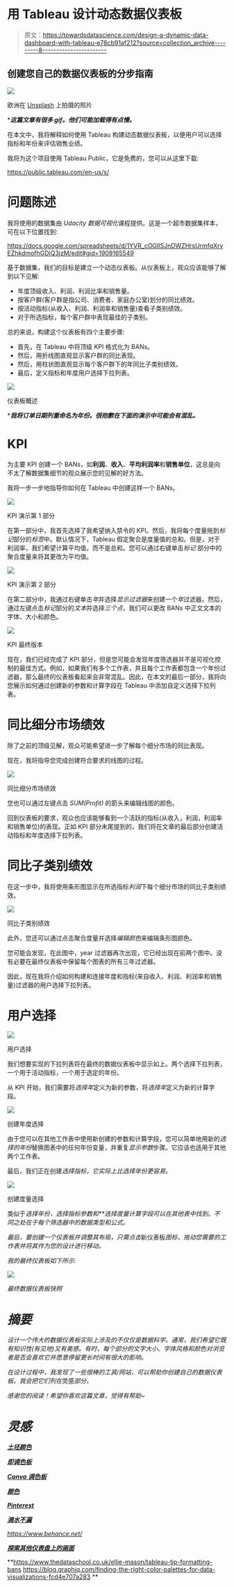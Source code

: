 # 用 Tableau 设计动态数据仪表板

> 原文：<https://towardsdatascience.com/design-a-dynamic-data-dashboard-with-tableau-e78cb91af212?source=collection_archive---------8----------------------->

## 创建您自己的数据仪表板的分步指南

![](img/9f9040d49cb3d33981056017f33bb623.png)

欧洲在 [Unsplash](https://unsplash.com?utm_source=medium&utm_medium=referral) 上拍摄的照片

****这篇文章有很多 gif。他们可能加载得有点慢。***

在本文中，我将解释如何使用 Tableau 构建动态数据仪表板，以便用户可以选择指标和年份来评估销售业绩。

我将为这个项目使用 Tableau Public，它是免费的，您可以从这里下载:

<https://public.tableau.com/en-us/s/>  

# 问题陈述

我将使用的数据集由 *Udacity 数据可视化*课程提供。这是一个超市数据集样本，可在以下位置找到:

<https://docs.google.com/spreadsheets/d/1YVR_cOGIlSJnDWZHrsUrmfqXrvEZhkdmofhGDiQ3jzM/edit#gid=1909165549>  

基于数据集，我们的目标是建立一个动态仪表板。从仪表板上，观众应该能够了解到以下见解:

*   年度顶级收入、利润、利润比率和销售量。
*   按客户群(客户群是指公司、消费者、家庭办公室)划分的同比绩效。
*   按活动指标(从收入、利润、利润率和销售量)查看子类别绩效。
*   对于所选指标，每个客户群中表现最佳的子类别。

总的来说，构建这个仪表板有四个主要步骤:

*   首先，在 Tableau 中将顶级 KPI 格式化为 BANs。
*   然后，用折线图直观显示客户群的同比表现。
*   然后，用柱状图直观显示每个客户群下的年同比子类别绩效。
*   最后，定义指标和年度用户选择下拉列表。

![](img/f8af50a1bb8efeee561d5a6722779a6a.png)

仪表板概述

****我将订单日期列重命名为年份。很抱歉在下面的演示中可能会有混乱。***

# KPI

为主要 KPI 创建一个 BANs，如**利润**、**收入**、**平均利润率**和**销售单位**，这总是向不太了解数据集细节的观众展示您的见解的好方法。

我将一步一步地指导你如何在 Tableau 中创建这样一个 BANs。

![](img/be3cd271d57d47113843de8b630ba5e1.png)

KPI 演示第 1 部分

在第一部分中，我首先选择了我希望纳入禁令的 KPI。然后，我将每个度量拖到*标记*部分的*标签*中。默认情况下，Tableau 假定聚合是度量值的总和。但是，对于利润率，我们希望计算平均值，而不是总和。您可以通过右键单击*标记* 部分中的聚合度量来将其更改为平均值。

![](img/1575e5a47a9ed7884385025088c19ce8.png)

KPI 演示第 2 部分

在第二部分中，我通过右键单击*年*并选择*显示过滤器*来创建一个*年*过滤器。然后，通过左键点击*标记*部分的*文本*并选择*三个点*，我们可以更改 BANs 中正文文本的字体、大小和颜色。

![](img/2bc63f9960891e5bfc81ee56fb51a086.png)

KPI 最终版本

现在，我们已经完成了 KPI 部分，但是您可能会发现年度筛选器并不是可视化控制的最佳方式。例如，如果我们有多个工作表，并且每个工作表都包含一个年份过滤器，那么最终的仪表板看起来会非常混乱。因此，在本文的最后一部分，我将向您展示如何通过创建新的参数和计算字段在 Tableau 中添加自定义选择下拉列表。

# 同比细分市场绩效

除了之前的顶级见解，观众可能希望进一步了解每个细分市场的同比表现。

现在，我将指导您完成创建符合要求的线图的过程。

![](img/a0ab6d432abf0b5d7b9c523b62777142.png)

同比细分市场绩效

您也可以通过左键点击 *SUM(Profit)* 的箭头来编辑线图的颜色。

回到仪表板的要求，观众也应该能够看到一个活跃的指标(从收入，利润，利润率和销售单位)的表现。正如 KPI 部分末尾提到的，我们将在文章的最后部分创建活动指标和年度选择下拉列表。

# 同比子类别绩效

在这一步中，我将使用条形图显示在所选指标*利润*下每个细分市场的同比子类别绩效。

![](img/1a6bf24172f75b1f80254736ef2fcc06.png)

同比子类别绩效

此外，您还可以通过点击聚合度量并选择*编辑颜色*来编辑条形图颜色。

您可能会发现，在此图中，year 过滤器再次出现，它已经出现在前两个图中。没有必要在最终仪表板中保留每个图表的所有三年过滤器。

因此，现在我将介绍如何构建和连接年度和指标(来自收入、利润、利润率和销售量)过滤器的用户选择下拉列表。

# 用户选择

![](img/5c14d8bec083d8173b84768a5eee8a83.png)

用户选择

我们想要实现的下拉列表将在最终的数据仪表板中显示如上。两个选择下拉列表，一个用于活动指标，一个用于选定的年份。

从 KPI 开始，我们需要将*选择年*定义为新的参数，将*选择年*定义为新的计算字段。

![](img/27caaa0564324e61956efa8bc1a1a5b7.png)

创建年度选择

由于您可以在其他工作表中使用新创建的参数和计算字段，您可以简单地用新的*选择的年份*替换图表中的任何年份变量，并重复*显示参数*步骤。它应该也适用于其他两个工作表。

最后，我们正在创建*选择指标，*它实际上比*选择年份更容易。*

![](img/2a62d580dec25361bbf37df95ff94193.png)

创建度量选择

类似于*选择年份，*选择指标参数和**选择度量*计算字段可以在其他表中找到。不同之处在于每个筛选器中的数据类型和公式。*

*最后，要创建一个仪表板并调整其布局，只需点击*新仪表板*图标，拖动您需要的工作表并将其作为您的设计进行移动。*

*我的最终仪表板如下所示:*

*![](img/114a4289e5e571485861e1360a1f4ee6.png)*

*最终数据仪表板快照*

# *摘要*

*设计一个伟大的数据仪表板实际上涉及的不仅仅是数据科学。通常，我们希望它既有知识性(有见地)又有美感。有时，每个部分的文字大小、字体风格和颜色对浏览者是否会喜欢它并愿意停留更长时间有很大的影响。*

*在设计过程中，我发现了一些很棒的工具/网站，可以帮助你创建自己的数据仪表板。我会把它们列在*灵感*部分。*

*感谢您的阅读！希望你喜欢这篇文章，觉得有帮助~*

# *灵感*

*[***土坯颜色***](https://color.adobe.com/zh/)*

*[***即调色板***](https://projects.susielu.com/viz-palette)*

*[***Canva 调色板***](https://www.canva.com/colors/color-palette-generator/)*

*[***颜色***](https://coolors.co/)*

*[***Pinterest***](http://pinterest.com/)*

*[***滴水不漏***](https://dribbble.com/colors/8930e8)*

*<https://www.behance.net/>*

**[***探索其他仪表盘上的画面***](https://public.tableau.com/app/discover)**

**<https://www.thedataschool.co.uk/ellie-mason/tableau-tip-formatting-bans>  <https://blog.graphiq.com/finding-the-right-color-palettes-for-data-visualizations-fcd4e707a283> **